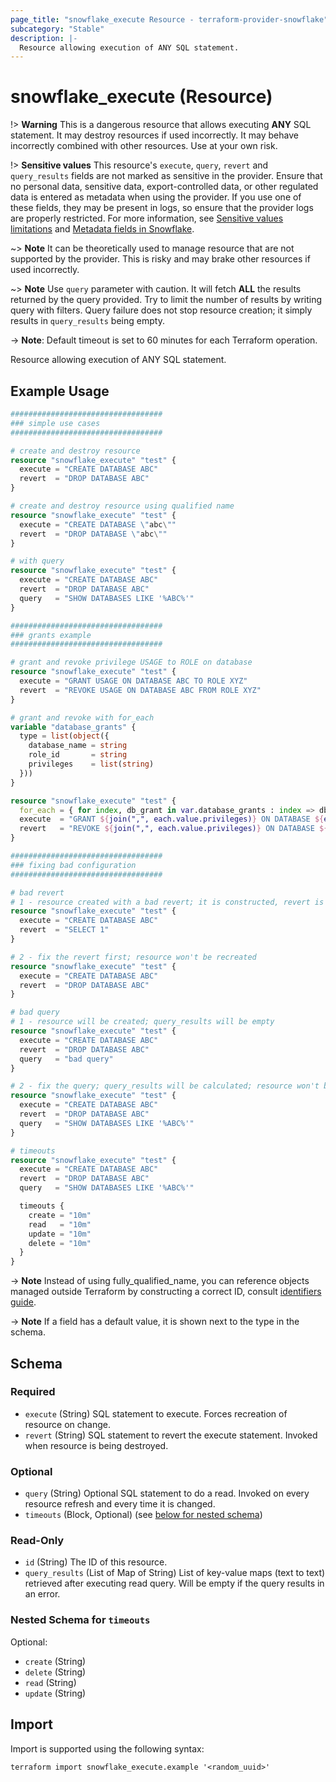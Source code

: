```yaml
---
page_title: "snowflake_execute Resource - terraform-provider-snowflake"
subcategory: "Stable"
description: |-
  Resource allowing execution of ANY SQL statement.
---
```


# snowflake_execute (Resource)

!> **Warning** This is a dangerous resource that allows executing **ANY** SQL statement. It may destroy resources if used incorrectly. It may behave incorrectly combined with other resources. Use at your own risk.

!> **Sensitive values** This resource's `execute`, `query`, `revert` and `query_results` fields are not marked as sensitive in the provider. Ensure that no personal data, sensitive data, export-controlled data, or other regulated data is entered as metadata when using the provider. If you use one of these fields, they may be present in logs, so ensure that the provider logs are properly restricted. For more information, see [Sensitive values limitations](../#sensitive-values-limitations) and [Metadata fields in Snowflake](https://docs.snowflake.com/en/sql-reference/metadata).

~> **Note** It can be theoretically used to manage resource that are not supported by the provider. This is risky and may brake other resources if used incorrectly.

~> **Note** Use `query` parameter with caution. It will fetch **ALL** the results returned by the query provided. Try to limit the number of results by writing query with filters. Query failure does not stop resource creation; it simply results in `query_results` being empty.

-> **Note**: Default timeout is set to 60 minutes for each Terraform operation.

Resource allowing execution of ANY SQL statement.

## Example Usage

```terraform
##################################
### simple use cases
##################################

# create and destroy resource
resource "snowflake_execute" "test" {
  execute = "CREATE DATABASE ABC"
  revert  = "DROP DATABASE ABC"
}

# create and destroy resource using qualified name
resource "snowflake_execute" "test" {
  execute = "CREATE DATABASE \"abc\""
  revert  = "DROP DATABASE \"abc\""
}

# with query
resource "snowflake_execute" "test" {
  execute = "CREATE DATABASE ABC"
  revert  = "DROP DATABASE ABC"
  query   = "SHOW DATABASES LIKE '%ABC%'"
}

##################################
### grants example
##################################

# grant and revoke privilege USAGE to ROLE on database
resource "snowflake_execute" "test" {
  execute = "GRANT USAGE ON DATABASE ABC TO ROLE XYZ"
  revert  = "REVOKE USAGE ON DATABASE ABC FROM ROLE XYZ"
}

# grant and revoke with for_each
variable "database_grants" {
  type = list(object({
    database_name = string
    role_id       = string
    privileges    = list(string)
  }))
}

resource "snowflake_execute" "test" {
  for_each = { for index, db_grant in var.database_grants : index => db_grant }
  execute  = "GRANT ${join(",", each.value.privileges)} ON DATABASE ${each.value.database_name} TO ROLE ${each.value.role_id}"
  revert   = "REVOKE ${join(",", each.value.privileges)} ON DATABASE ${each.value.database_name} FROM ROLE ${each.value.role_id}"
}

##################################
### fixing bad configuration
##################################

# bad revert
# 1 - resource created with a bad revert; it is constructed, revert is not validated before destroy happens
resource "snowflake_execute" "test" {
  execute = "CREATE DATABASE ABC"
  revert  = "SELECT 1"
}

# 2 - fix the revert first; resource won't be recreated
resource "snowflake_execute" "test" {
  execute = "CREATE DATABASE ABC"
  revert  = "DROP DATABASE ABC"
}

# bad query
# 1 - resource will be created; query_results will be empty
resource "snowflake_execute" "test" {
  execute = "CREATE DATABASE ABC"
  revert  = "DROP DATABASE ABC"
  query   = "bad query"
}

# 2 - fix the query; query_results will be calculated; resource won't be recreated
resource "snowflake_execute" "test" {
  execute = "CREATE DATABASE ABC"
  revert  = "DROP DATABASE ABC"
  query   = "SHOW DATABASES LIKE '%ABC%'"
}

# timeouts
resource "snowflake_execute" "test" {
  execute = "CREATE DATABASE ABC"
  revert  = "DROP DATABASE ABC"
  query   = "SHOW DATABASES LIKE '%ABC%'"

  timeouts {
    create = "10m"
    read   = "10m"
    update = "10m"
    delete = "10m"
  }
}
```
-> **Note** Instead of using fully_qualified_name, you can reference objects managed outside Terraform by constructing a correct ID, consult [identifiers guide](../guides/identifiers_rework_design_decisions#new-computed-fully-qualified-name-field-in-resources).
<!-- TODO(SNOW-1634854): include an example showing both methods-->

-> **Note** If a field has a default value, it is shown next to the type in the schema.

<!-- schema generated by tfplugindocs -->
## Schema

### Required

- `execute` (String) SQL statement to execute. Forces recreation of resource on change.
- `revert` (String) SQL statement to revert the execute statement. Invoked when resource is being destroyed.

### Optional

- `query` (String) Optional SQL statement to do a read. Invoked on every resource refresh and every time it is changed.
- `timeouts` (Block, Optional) (see [below for nested schema](#nestedblock--timeouts))

### Read-Only

- `id` (String) The ID of this resource.
- `query_results` (List of Map of String) List of key-value maps (text to text) retrieved after executing read query. Will be empty if the query results in an error.

<a id="nestedblock--timeouts"></a>
### Nested Schema for `timeouts`

Optional:

- `create` (String)
- `delete` (String)
- `read` (String)
- `update` (String)

## Import

Import is supported using the following syntax:

```shell
terraform import snowflake_execute.example '<random_uuid>'
```
